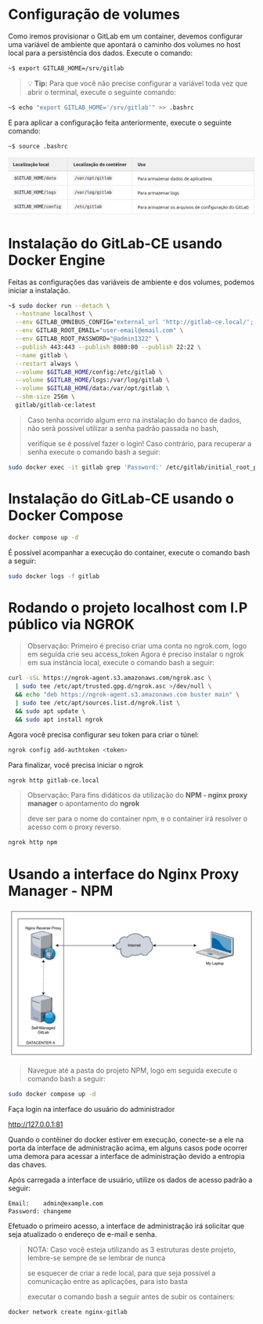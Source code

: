 # Configuração de volumes
Como iremos provisionar o GitLab em um container, devemos configurar uma variável de ambiente que apontará o caminho dos volumes no host local para a persistência dos dados. Execute o comando:
```bash
~$ export GITLAB_HOME=/srv/gitlab
```

> :bulb: **Tip:** Para que você não precise configurar a variável toda vez que abrir o terminal, execute o seguinte comando:
```bash
~$ echo "export GITLAB_HOME='/srv/gitlab'" >> .bashrc
```

E para aplicar a configuração feita anteriormente, execute o seguinte comando:
```bash
~$ source .bashrc
```
![alt text](./img/source_gitlab.png)

# Instalação do GitLab-CE usando Docker Engine
Feitas as configurações das variáveis de ambiente e dos volumes, podemos iniciar a instalação.
```bash
~$ sudo docker run --detach \
  --hostname localhost \
  --env GITLAB_OMNIBUS_CONFIG="external_url 'http://gitlab-ce.local/'; gitlab_rails['lfs_enabled'] = true;" \
  --env GITLAB_ROOT_EMAIL="user-email@email.com" \
  --env GITLAB_ROOT_PASSWORD="@admin1322" \
  --publish 443:443 --publish 8080:80 --publish 22:22 \
  --name gitlab \
  --restart always \
  --volume $GITLAB_HOME/config:/etc/gitlab \
  --volume $GITLAB_HOME/logs:/var/log/gitlab \
  --volume $GITLAB_HOME/data:/var/opt/gitlab \
  --shm-size 256m \
  gitlab/gitlab-ce:latest
```
> Caso tenha ocorrido algum erro na instalação do banco de dados, não será possível utilizar a senha padrão passada no bash,
>
> verifique se é possível fazer o login! Caso contrário, para recuperar a senha execute o comando bash a seguir:

```bash
sudo docker exec -it gitlab grep 'Password:' /etc/gitlab/initial_root_password
```
# Instalação do GitLab-CE usando o Docker Compose
```bash
docker compose up -d 
```
É possível acompanhar a execução do container, execute o comando bash a seguir:
```bash
sudo docker logs -f gitlab
```
# Rodando o projeto localhost com I.P público via NGROK
> Observação: Primeiro é preciso criar uma conta no ngrok.com, logo em seguida crie seu access_token
Agora é preciso instalar o ngrok em sua instância local, execute o comando bash a seguir:

```bash
curl -sSL https://ngrok-agent.s3.amazonaws.com/ngrok.asc \
  | sudo tee /etc/apt/trusted.gpg.d/ngrok.asc >/dev/null \
  && echo "deb https://ngrok-agent.s3.amazonaws.com buster main" \
  | sudo tee /etc/apt/sources.list.d/ngrok.list \
  && sudo apt update \
  && sudo apt install ngrok
```
Agora você precisa configurar seu token para criar o túnel:
```bash
ngrok config add-authtoken <token>
```
Para finalizar, você precisa iniciar o ngrok
```bash
ngrok http gitlab-ce.local
```
> Observação: Para fins didáticos da utilização do **NPM - nginx proxy manager** o apontamento do **ngrok**
>
> deve ser para o nome do container npm, e o container irá resolver o acesso com o proxy reverso.
```bash
ngrok http npm
```
# Usando a interface do Nginx Proxy Manager - NPM
![alt text](./img/nginx-proxy-gitlab-ce.png)
> Navegue até a pasta do projeto NPM, logo em seguida execute o comando bash a seguir:
```bash
sudo docker compose up -d
```
Faça login na interface do usuário do administrador

http://127.0.0.1:81

Quando o contêiner do docker estiver em execução, conecte-se a ele na porta da interface de administração acima, em alguns
casos pode ocorrer uma demora para acessar a interface de administração devido a entropia das chaves.

Após carregada a interface de usuário, utilize os dados de acesso padrão a seguir:
```
Email:    admin@example.com
Password: changeme
```
Efetuado o primeiro acesso, a interface de administração irá solicitar que seja atualizado o endereço de e-mail e senha.

> NOTA: Caso você esteja utilizando as 3 estruturas deste projeto, lembre-se sempre de se lembrar de nunca
>
> se esquecer de criar a rede local, para que seja possível a comunicação entre as aplicações, para isto basta
>
> executar o comando bash a seguir antes de subir os containers:

```bash
docker network create nginx-gitlab
```